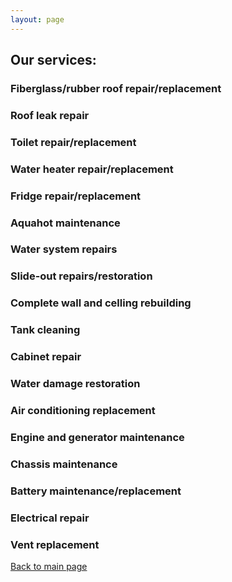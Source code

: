 ```yaml
---
layout: page
---
```

## Our services:

### Fiberglass/rubber roof repair/replacement
### Roof leak repair
### Toilet repair/replacement
### Water heater repair/replacement
### Fridge repair/replacement
### Aquahot maintenance
### Water system repairs
### Slide-out repairs/restoration
### Complete wall and celling rebuilding
### Tank cleaning
### Cabinet repair
### Water damage restoration
### Air conditioning replacement
### Engine and generator maintenance
### Chassis maintenance
### Battery maintenance/replacement
### Electrical repair
### Vent replacement
[Back to main page](https://www.manakairv.com#services)
